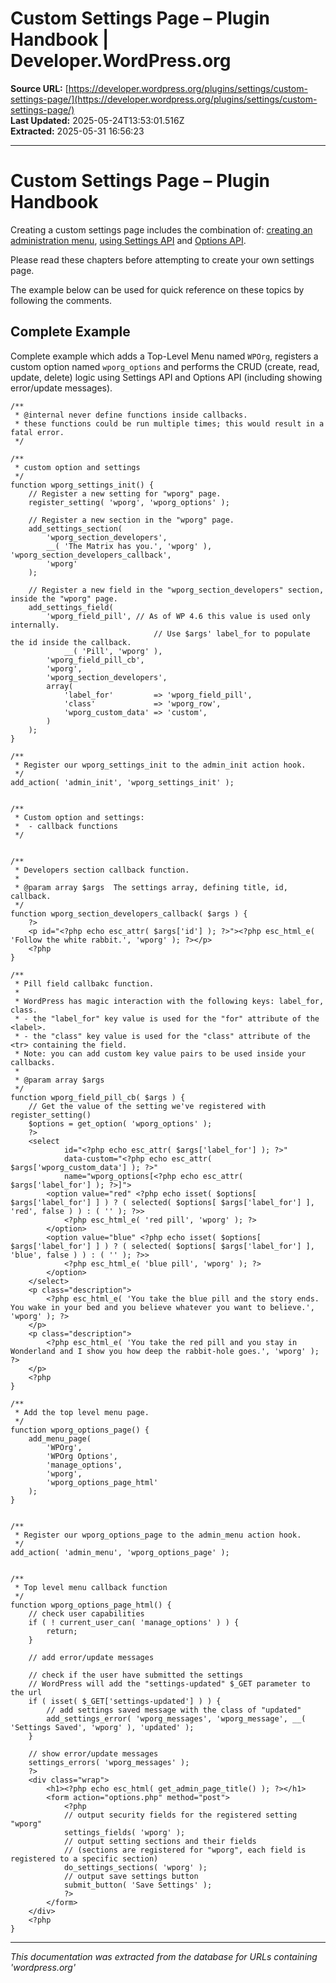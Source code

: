 # Custom Settings Page – Plugin Handbook | Developer.WordPress.org

**Source URL:** [https://developer.wordpress.org/plugins/settings/custom-settings-page/](https://developer.wordpress.org/plugins/settings/custom-settings-page/)  
**Last Updated:** 2025-05-24T13:53:01.516Z  
**Extracted:** 2025-05-31 16:56:23

---

# Custom Settings Page – Plugin Handbook

Creating a custom settings page includes the combination of: [creating an administration menu](https://developer.wordpress.org/plugins/administration-menus/), [using Settings API](https://developer.wordpress.org/plugins/settings/using-settings-api/) and [Options API](https://developer.wordpress.org/plugins/settings/options-api/).

Please read these chapters before attempting to create your own settings page.  

The example below can be used for quick reference on these topics by following the comments.

## Complete Example

Complete example which adds a Top-Level Menu named `WPOrg`, registers a custom option named `wporg_options` and performs the CRUD (create, read, update, delete) logic using Settings API and Options API (including showing error/update messages).

```
/**
 * @internal never define functions inside callbacks.
 * these functions could be run multiple times; this would result in a fatal error.
 */

/**
 * custom option and settings
 */
function wporg_settings_init() {
	// Register a new setting for "wporg" page.
	register_setting( 'wporg', 'wporg_options' );

	// Register a new section in the "wporg" page.
	add_settings_section(
		'wporg_section_developers',
		__( 'The Matrix has you.', 'wporg' ), 'wporg_section_developers_callback',
		'wporg'
	);

	// Register a new field in the "wporg_section_developers" section, inside the "wporg" page.
	add_settings_field(
		'wporg_field_pill', // As of WP 4.6 this value is used only internally.
		                        // Use $args' label_for to populate the id inside the callback.
			__( 'Pill', 'wporg' ),
		'wporg_field_pill_cb',
		'wporg',
		'wporg_section_developers',
		array(
			'label_for'         => 'wporg_field_pill',
			'class'             => 'wporg_row',
			'wporg_custom_data' => 'custom',
		)
	);
}

/**
 * Register our wporg_settings_init to the admin_init action hook.
 */
add_action( 'admin_init', 'wporg_settings_init' );


/**
 * Custom option and settings:
 *  - callback functions
 */


/**
 * Developers section callback function.
 *
 * @param array $args  The settings array, defining title, id, callback.
 */
function wporg_section_developers_callback( $args ) {
	?>
	<p id="<?php echo esc_attr( $args['id'] ); ?>"><?php esc_html_e( 'Follow the white rabbit.', 'wporg' ); ?></p>
	<?php
}

/**
 * Pill field callbakc function.
 *
 * WordPress has magic interaction with the following keys: label_for, class.
 * - the "label_for" key value is used for the "for" attribute of the <label>.
 * - the "class" key value is used for the "class" attribute of the <tr> containing the field.
 * Note: you can add custom key value pairs to be used inside your callbacks.
 *
 * @param array $args
 */
function wporg_field_pill_cb( $args ) {
	// Get the value of the setting we've registered with register_setting()
	$options = get_option( 'wporg_options' );
	?>
	<select
			id="<?php echo esc_attr( $args['label_for'] ); ?>"
			data-custom="<?php echo esc_attr( $args['wporg_custom_data'] ); ?>"
			name="wporg_options[<?php echo esc_attr( $args['label_for'] ); ?>]">
		<option value="red" <?php echo isset( $options[ $args['label_for'] ] ) ? ( selected( $options[ $args['label_for'] ], 'red', false ) ) : ( '' ); ?>>
			<?php esc_html_e( 'red pill', 'wporg' ); ?>
		</option>
 		<option value="blue" <?php echo isset( $options[ $args['label_for'] ] ) ? ( selected( $options[ $args['label_for'] ], 'blue', false ) ) : ( '' ); ?>>
			<?php esc_html_e( 'blue pill', 'wporg' ); ?>
		</option>
	</select>
	<p class="description">
		<?php esc_html_e( 'You take the blue pill and the story ends. You wake in your bed and you believe whatever you want to believe.', 'wporg' ); ?>
	</p>
	<p class="description">
		<?php esc_html_e( 'You take the red pill and you stay in Wonderland and I show you how deep the rabbit-hole goes.', 'wporg' ); ?>
	</p>
	<?php
}

/**
 * Add the top level menu page.
 */
function wporg_options_page() {
	add_menu_page(
		'WPOrg',
		'WPOrg Options',
		'manage_options',
		'wporg',
		'wporg_options_page_html'
	);
}


/**
 * Register our wporg_options_page to the admin_menu action hook.
 */
add_action( 'admin_menu', 'wporg_options_page' );


/**
 * Top level menu callback function
 */
function wporg_options_page_html() {
	// check user capabilities
	if ( ! current_user_can( 'manage_options' ) ) {
		return;
	}

	// add error/update messages

	// check if the user have submitted the settings
	// WordPress will add the "settings-updated" $_GET parameter to the url
	if ( isset( $_GET['settings-updated'] ) ) {
		// add settings saved message with the class of "updated"
		add_settings_error( 'wporg_messages', 'wporg_message', __( 'Settings Saved', 'wporg' ), 'updated' );
	}

	// show error/update messages
	settings_errors( 'wporg_messages' );
	?>
	<div class="wrap">
		<h1><?php echo esc_html( get_admin_page_title() ); ?></h1>
		<form action="options.php" method="post">
			<?php
			// output security fields for the registered setting "wporg"
			settings_fields( 'wporg' );
			// output setting sections and their fields
			// (sections are registered for "wporg", each field is registered to a specific section)
			do_settings_sections( 'wporg' );
			// output save settings button
			submit_button( 'Save Settings' );
			?>
		</form>
	</div>
	<?php
}
```

---

*This documentation was extracted from the database for URLs containing 'wordpress.org'*
